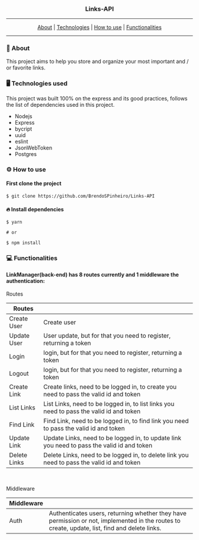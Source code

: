 <div align='center'>
<h3>Links-API</h3>

---

<a href='#about'>About</a> |
<a href='#technologies'>Technologies</a> |
<a href='#how-to-use'>How to use</a> |
<a href='#Functionalities'>Functionalities</a>

---
</div>

### <p id='about'>📑 About</p>

This project aims to help you store and organize your most important and / or favorite links.

### <P id='technologies'>🖥 Technologies used</p>

This project was built 100% on the express and its good practices, follows the list of dependencies used in this project.

- Nodejs
- Express
- bycript
- uuid
- eslint
- JsonWebToken
- Postgres

### <p id='how-to-use'>⚙️ How to use</p>

#### First clone the project

```shell
$ git clone https://github.com/BrendoSPinheiro/Links-API
```

#### 🔥 Install dependencies

```shell
$ yarn

# or

$ npm install
```
### <p id='Functionalities'>💻 Functionalities</p>
#### LinkManager(back-end) has 8 routes currently and 1 middleware the authentication:

Routes

| Routes       |                                                                                         |
| ------------ | --------------------------------------------------------------------------------------- |
| Create User  | Create user                                                                             |
| Update User  | User update, but for that you need to register, returning a token                       |
| Login        | login, but for that you need to register, returning a token                             |
| Logout        | login, but for that you need to register, returning a token                            |
| Create Link  | Create links, need to be logged in, to create you need to pass the valid id and token   |
| List Links   | List Links, need to be logged in, to list links you need to pass the valid id and token |
| Find Link    | Find Link, need to be logged in, to find link you need to pass the valid id and token   |
| Update Link  | Update Links, need to be logged in, to update link you need to pass the valid id and token |
| Delete Links | Delete Links, need to be logged in, to delete link you need to pass the valid id and token |

<br/>

Middleware

| Middleware   |                                                                                         |
| ------------ | --------------------------------------------------------------------------------------- |
| Auth         | Authenticates users, returning whether they have permission or not, implemented in the routes to create, update, list, find and delete links.                                                                             |

